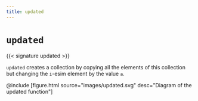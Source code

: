 ```yaml
---
title: updated
---
```


# `updated`

{{< signature updated >}}

`updated` creates a collection by copying all the elements of this collection but changing the `i`-esim element by the value `a`.

@include [figure.html source="images/updated.svg" desc="Diagram of the updated function"]
